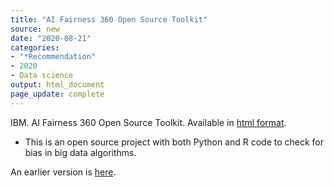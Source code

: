 ```yaml
---
title: "AI Fairness 360 Open Source Toolkit"
source: new
date: "2020-08-21"
categories:
- "*Recommendation"
- 2020
- Data science
output: html_document
page_update: complete
---
```


IBM. AI Fairness 360 Open Source Toolkit. Available in [html format](https://aif360.mybluemix.net/).

<!---More--->

+ This is an open source project with both Python and R code to check for bias in big data algorithms.

An earlier version is [here][sim2].
 
[sim2]: http://new.pmean.com/ai-fairness-360/
 
